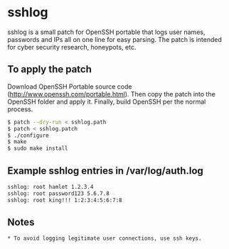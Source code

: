 # sshlog

sshlog is a small patch for OpenSSH portable that logs user names, passwords
and IPs all on one line for easy parsing. The patch is intended for cyber
security research, honeypots, etc. 

## To apply the patch

Download OpenSSH Portable source code (http://www.openssh.com/portable.html).
Then copy the patch into the OpenSSH folder and apply it. Finally, build
OpenSSH per the normal process.

```bash
$ patch --dry-run < sshlog.path
$ patch < sshlog.patch
$ ./configure
$ make
$ sudo make install
```

## Example sshlog entries in /var/log/auth.log

```bash
sshlog: root hamlet 1.2.3.4
sshlog: root password123 5.6.7.8
sshlog: root king!!! 1:2:3:4:5:6:7:8
```

## Notes

    * To avoid logging legitimate user connections, use ssh keys.

